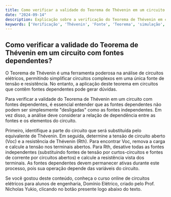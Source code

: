 ```yaml
---
title: Como verificar a validade do Teorema de Thévenin em um circuito com fontes dependentes?
date: "2024-09-14"
description: Explicação sobre a verificação do Teorema de Thévenin em circuitos com fontes dependentes.
keywords: ['Verificação', 'Thévenin', 'Fonte', 'Teorema', 'simulação', 'Supermalha']
---
```


## Como verificar a validade do Teorema de Thévenin em um circuito com fontes dependentes?

O Teorema de Thévenin é uma ferramenta poderosa na análise de circuitos elétricos, permitindo simplificar circuitos complexos em uma única fonte de tensão e resistência. No entanto, a aplicação deste teorema em circuitos que contêm fontes dependentes pode gerar dúvidas. 

Para verificar a validade do Teorema de Thévenin em um circuito com fontes dependentes, é essencial entender que as fontes dependentes não podem ser simplesmente "desligadas" como as fontes independentes. Em vez disso, a análise deve considerar a relação de dependência entre as fontes e os elementos do circuito.

Primeiro, identifique a parte do circuito que será substituída pelo equivalente de Thévenin. Em seguida, determine a tensão de circuito aberto (Voc) e a resistência de Thévenin (Rth). Para encontrar Voc, remova a carga e calcule a tensão nos terminais abertos. Para Rth, desative todas as fontes independentes (substituindo fontes de tensão por curtos-circuitos e fontes de corrente por circuitos abertos) e calcule a resistência vista dos terminais. As fontes dependentes devem permanecer ativas durante este processo, pois sua operação depende das variáveis do circuito.

Se você gostou deste conteúdo, conheça o curso online de circuitos elétricos para alunos de engenharia, Domínio Elétrico, criado pelo Prof. Nicholas Yukio, clicando no botão presente logo abaixo do texto.
